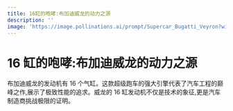 ```yaml
---
title: 16缸的咆哮:布加迪威龙的动力之源
description: ''
image: 'https://image.pollinations.ai/prompt/Supercar_Bugatti_Veyron?width=720&height=480&seed=12'
---
```


# 16 缸的咆哮:布加迪威龙的动力之源

布加迪威龙的发动机有 16 个气缸。这款超级跑车的强大引擎代表了汽车工程的巅峰之作,展示了极致性能的追求。威龙的 16 缸发动机不仅是技术的象征,更是汽车制造商挑战极限的证明。

